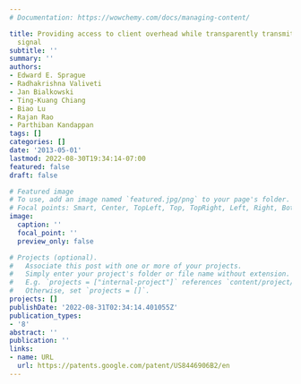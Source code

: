 ```yaml
---
# Documentation: https://wowchemy.com/docs/managing-content/

title: Providing access to client overhead while transparently transmitting the client
  signal
subtitle: ''
summary: ''
authors:
- Edward E. Sprague
- Radhakrishna Valiveti
- Jan Bialkowski
- Ting-Kuang Chiang
- Biao Lu
- Rajan Rao
- Parthiban Kandappan
tags: []
categories: []
date: '2013-05-01'
lastmod: 2022-08-30T19:34:14-07:00
featured: false
draft: false

# Featured image
# To use, add an image named `featured.jpg/png` to your page's folder.
# Focal points: Smart, Center, TopLeft, Top, TopRight, Left, Right, BottomLeft, Bottom, BottomRight.
image:
  caption: ''
  focal_point: ''
  preview_only: false

# Projects (optional).
#   Associate this post with one or more of your projects.
#   Simply enter your project's folder or file name without extension.
#   E.g. `projects = ["internal-project"]` references `content/project/deep-learning/index.md`.
#   Otherwise, set `projects = []`.
projects: []
publishDate: '2022-08-31T02:34:14.401055Z'
publication_types:
- '8'
abstract: ''
publication: ''
links:
- name: URL
  url: https://patents.google.com/patent/US8446906B2/en
---
```

